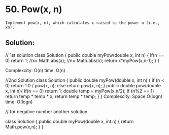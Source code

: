 # 50. Pow(x, n)
``` PS
Implement pow(x, n), which calculates x raised to the power n (i.e., xn).

```
## Solution:

// 1st solution
class Solution {
    public double myPow(double x, int n) {
        if(n == 0) return 1;
        //x= Math.abs(x);
        //n= Math.abs(n);
        return x*myPow(x,n-1);
    }
}

Complexcity: O(n)
time: O(n)


//2nd Solution
class Solution {
    public double myPow(double x, int n) {
         if (n < 0) return 1.0 / pow(x, n);
                else return pow(x, n);
    }
    public double pow(double x, int n){
            if(n == 0) return 1;
        double temp = myPow(x,n/2);
        if (n%2 == 1) return temp * temp * x;
        return temp * temp;
    }
}
Complexcity:
Space O(logn)
time: O(logn)

// for negative number another solution

class Solution {
public double myPow(double x, int n) { 
return Math.pow(x,n);
	}
}